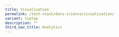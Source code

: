 ```yaml
---
title: Visualisation
permalink: /tech-stack/data-science/visualisation/
variant: tiptap
description: ""
third_nav_title: Analytics
---
```

